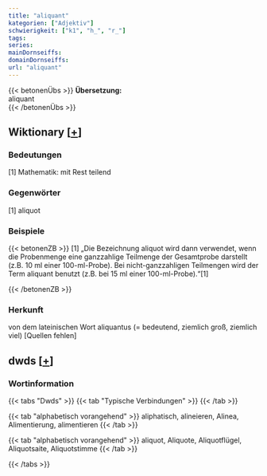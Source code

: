 ```yaml
---
title: "aliquant"
kategorien: ["Adjektiv"]
schwierigkeit: ["k1", "h_", "r_"]
tags:
series:
mainDornseiffs:
domainDornseiffs:
url: "aliquant"
---
```


{{< betonenÜbs >}}
**Übersetzung:**  
aliquant  
{{< /betonenÜbs >}}

## Wiktionary [[+](https://de.wiktionary.org/wiki/aliquant)]

### Bedeutungen
[1] Mathematik: mit Rest teilend  

### Gegenwörter
[1] aliquot  

### Beispiele
{{< betonenZB >}}
[1] „Die Bezeichnung aliquot wird dann verwendet, wenn die Probenmenge eine ganzzahlige Teilmenge der Gesamtprobe darstellt (z.B. 10 ml einer 100-ml-Probe). Bei nicht-ganzzahligen Teilmengen wird der Term aliquant benutzt (z.B. bei 15 ml einer 100-ml-Probe).“[1]  

{{< /betonenZB >}}
### Herkunft
von dem lateinischen Wort aliquantus (= bedeutend, ziemlich groß, ziemlich viel) [Quellen fehlen]  



## dwds [[+](https://www.dwds.de/wb/aliquant)]

### Wortinformation
{{< tabs "Dwds" >}}
{{< tab "Typische Verbindungen" >}}
{{< /tab >}}

{{< tab "alphabetisch vorangehend" >}}
aliphatisch, alineieren, Alinea, Alimentierung, alimentieren
{{< /tab >}}

{{< tab "alphabetisch vorangehend" >}}
aliquot, Aliquote, Aliquotflügel, Aliquotsaite, Aliquotstimme
{{< /tab >}}

{{< /tabs >}}


